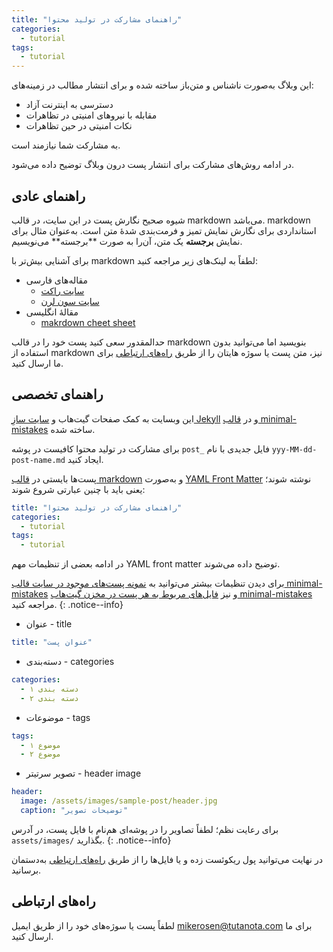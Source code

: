 ```yaml
---
title: "راهنمای مشارکت در تولید محتوا"
categories:
  - tutorial
tags:
  - tutorial
---
```


این وبلاگ به‌صورت ناشناس و متن‌باز ساخته شده و برای انتشار مطالب در زمینه‌های:

* دسترسی به اینترنت آزاد
* مقابله با نیروهای امنیتی در تظاهرات
* نکات امنیتی در حین تظاهرات

به مشارکت شما نیازمند است.

در ادامه روش‌های مشارکت برای انتشار پست درون وبلاگ توضیح داده می‌شود.

## راهنمای عادی

شیوه صحیح نگارش پست در این سایت، در قالب markdown می‌باشد. markdown استانداردی برای نگارش نمایش تمیز و فرمت‌بندی شدهٔ متن است. به‌عنوان مثال برای نمایش **برجسته** یک متن، آن‌را به صورت \*\*برجسته\*\* می‌نویسیم.

برای آشنایی بیش‌تر با markdown لطفاً به لینک‌های زیر مراجعه کنید:

* مقاله‌های فارسی
	* [سایت راکت](https://roocket.ir/articles/learn-use-markdown)
	* [سایت سون لرن](https://7learn.com/blog/everything-about-markdown)
* مقالهٔ انگلیسی
	* [makrdown cheet sheet](https://www.markdownguide.org/cheat-sheet)

حدالمقدور سعی کنید پست خود را در قالب markdown بنویسید اما می‌توانید بدون استفاده از markdown نیز، متن پست یا سوژه هایتان را از طریق [راه‌های ارتباطی](#راههای-ارتباطی) برای ما ارسال کنید.

## راهنمای تخصصی

این وبسایت به کمک صفحات گیت‌هاب و [سایت سازِ Jekyll](https://jekyllrb.com/) و در [قالب minimal-mistakes](https://github.com/mmistakes/minimal-mistakes/) ساخته شده.

برای مشارکت در تولید محتوا کافیست در پوشه `post_` فایل جدیدی با نام `yyy-MM-dd-post-name.md` ایجاد کنید.

پست‌ها بایستی در [قالب markdown](https://www.markdownguide.org/cheat-sheet/) و به‌صورت [YAML Front Matter](https://assemble.io/docs/YAML-front-matter.html) نوشته شوند؛ یعنی باید با چنین عبارتی شروع شوند:

```yaml
title: "راهنمای مشارکت در تولید محتوا"
categories:
  - tutorial
tags:
  - tutorial
```

در ادامه بعضی از تنظیمات مهم YAML front matter توضیح داده می‌شوند.

برای دیدن تنظیمات بیشتر می‌توانید به [نمونه پست‌های موجود در سایت قالب minimal-mistakes](https://mmistakes.github.io/minimal-mistakes/year-archive/) و نیز [فایل‌های مربوط به هر پست در مخزن گیت‌هاب minimal-mistakes](https://github.com/mmistakes/minimal-mistakes/tree/master/docs/_posts) مراجعه کنید.
{: .notice--info}

* عنوان - title

```yaml
title: "عنوان پست"
```

* دسته‌بندی - categories

```yaml
categories:
  - دسته بندی ۱
  - دسته بندی ۲
```

* موضوعات - tags

```yaml
tags:
  - موضوع ۱
  - موضوع ۲
```

* تصویر سرتیتر - header image

```yaml
header:
  image: /assets/images/sample-post/header.jpg
  caption: "توضیحات تصویر"
```

برای رعایت نظم؛ لطفاً تصاویر را در پوشه‌ای هم‌نام با فایل پست، در آدرس `assets/images/` بگذارید.
{: .notice--info}

در نهایت می‌توانید پول ریکوئست زده و یا فایل‌ها را از طریق [راه‌های ارتباطی](#راههای-ارتباطی) به‌دستمان برسانید.

## راه‌های ارتباطی

لطفاً پست یا سوژه‌های خود را از طریق ایمیل [mikerosen@tutanota.com](mailto:mikerosen@tutanota.com) برای ما ارسال کنید.

